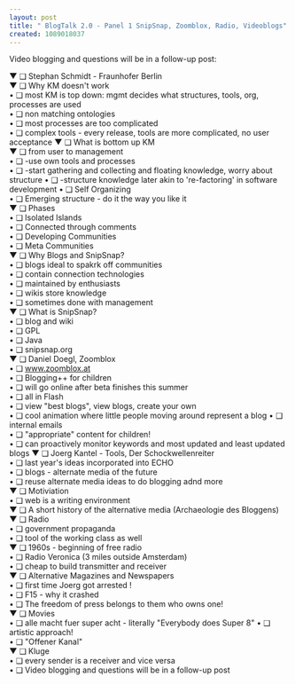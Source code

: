 ```yaml
---
layout: post
title: " BlogTalk 2.0 - Panel 1 SnipSnap, Zoomblox, Radio, Videoblogs"
created: 1089018037
---
```

Video blogging and questions will be in a follow-up post:

&#9660;	&#10065;		Stephan Schmidt - Fraunhofer Berlin					
	&#9660;	&#10065;		Why KM doesn't work								
	&#8226;	&#10065;		most KM is top down: mgmt decides what structures, tools, org, processes are 
	used												
	&#8226;	&#10065;		non matching ontologies								
	&#8226;	&#10065;		most processes are too complicated						
	&#8226;	&#10065;		complex tools  - every release, tools are more complicated, no user acceptance
	&#9660;	&#10065;		What is bottom up KM								
	&#9660;	&#10065;		from user to management								
	&#8226;	&#10065;		-use own tools and processes							
	&#8226;	&#10065;		-start gathering and collecting and floating knowledge, worry about structure
	&#8226;	&#10065;		-structure knowledge later akin to 're-factoring' in software development
	&#8226;	&#10065;		Self Organizing									
	&#8226;	&#10065;		Emerging structure - do it the way you like it				
	&#9660;	&#10065;		Phases											
	&#8226;	&#10065;		Isolated Islands									
	&#8226;	&#10065;		Connected through comments							
	&#8226;	&#10065;		Developing Communities								
	&#8226;	&#10065;		Meta Communities									
	&#9660;	&#10065;		Why Blogs and SnipSnap?							
	&#8226;	&#10065;		blogs ideal to spakrk off communities					
	&#8226;	&#10065;		contain connection technologies						
	&#8226;	&#10065;		maintained by enthusiasts							
	&#8226;	&#10065;		wikis store knowledge								
	&#8226;	&#10065;		sometimes done with management						
	&#9660;	&#10065;		What is SnipSnap?									
	&#8226;	&#10065;		blog and wiki										
	&#8226;	&#10065;		GPL												
	&#8226;	&#10065;		Java												
	&#8226;	&#10065;		snipsnap.org										
&#9660;	&#10065;		Daniel Doegl, Zoomblox								
	&#8226;	&#10065;		www.zoomblox.at									
	&#8226;	&#10065;		Blogging++ for children								
	&#8226;	&#10065;		will go online after beta finishes this summer				
	&#8226;	&#10065;		all in Flash										
	&#8226;	&#10065;		view "best blogs", view blogs, create your own				
	&#8226;	&#10065;		cool animation where little people moving around represent a blog
	&#8226;	&#10065;		internal emails										
	&#8226;	&#10065;		"appropriate" content for children!						
	&#8226;	&#10065;		can proactively monitor keywords and most updated and least updated blogs
&#9660;	&#10065;		Joerg Kantel - Tools, Der Schockwellenreiter				
	&#8226;	&#10065;		last year's ideas incorporated into ECHO 					
	&#8226;	&#10065;		blogs - alternate media of the future						
	&#8226;	&#10065;		reuse alternate media ideas to do blogging adnd more		
	&#9660;	&#10065;		Motiviation										
	&#8226;	&#10065;		web is a writing environment							
	&#9660;	&#10065;		A short history of the alternative media (Archaeologie des Bloggens)
	&#9660;	&#10065;		Radio											
	&#8226;	&#10065;		government propaganda								
	&#8226;	&#10065;		tool of the working class as well						
	&#9660;	&#10065;		1960s - beginning of free radio 						
	&#8226;	&#10065;		Radio Veronica (3 miles outside Amsterdam)				
	&#8226;	&#10065;		cheap to build transmitter and receiver					
	&#9660;	&#10065;		Alternative Magazines and Newspapers					
	&#8226;	&#10065;		first time Joerg got arrested !							
	&#8226;	&#10065;		F15 - why it crashed									
	&#8226;	&#10065;		The freedom of press belongs to them who owns one!		
	&#9660;	&#10065;		Movies											
	&#8226;	&#10065;		alle macht fuer super acht  - literally "Everybody does Super 8"
	&#8226;	&#10065;		artistic approach!									
	&#8226;	&#10065;		"Offener Kanal" 									
	&#9660;	&#10065;		Kluge											
	&#8226;	&#10065;		every sender is a receiver and vice versa					
&#8226;	&#10065;		Video blogging and questions will be in a follow-up post		


